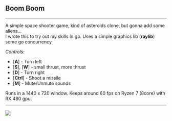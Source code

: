 ## Boom Boom ##

---
A simple space shooter game, kind of asteroids clone, but gonna  add some aliens...<br>
I wrote this to try out my skills in go. Uses a simple graphics lib (**raylib**) some go concurrency

_Controls:_
- [**A**] - Turn left
- [**S**], [**W**] - small thrust, more thrust
- [**D**] - Turn right
- [**Ctrl**] - Shoot a missile
- [**M**] - Mute/Unmute sounds

Runs in a 1440 x 720 window. Keeps around 60 fps on Ryzen 7 (8core) with RX 480 gpu.

---
<img src="https://github.com/kkonat/rl-bb/blob/master/imgs/Screen1.png?raw=true">